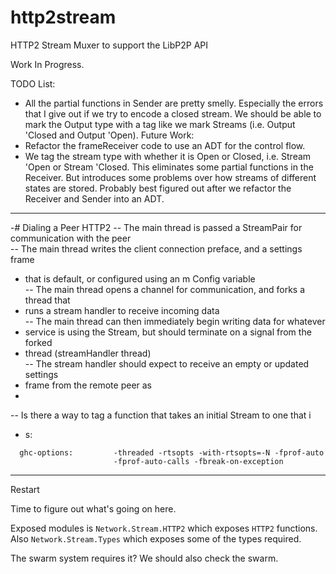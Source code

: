 # http2stream
HTTP2 Stream Muxer to support the LibP2P API

Work In Progress.

TODO List:
- All the partial functions in Sender are pretty smelly. Especially the errors that I give out if we try to encode a closed stream. We should be able to mark the Output type with a tag like we mark Streams (i.e. Output 'Closed and Output 'Open).
Future Work:
- Refactor the frameReceiver code to use an ADT for the control flow.
- We tag the stream type with whether it is Open or Closed, i.e. Stream 'Open or Stream 'Closed. This eliminates some partial functions in the Receiver. But introduces some problems over how streams of different states are stored. Probably best figured out after we refactor the Receiver and Sender into an ADT.

---

-# Dialing a Peer HTTP2	
-- The main thread is passed a StreamPair for communication with the peer	
-- The main thread writes the client connection preface, and a settings frame	
-  that is default, or configured using an m Config variable	
-- The main thread opens a channel for communication, and forks a thread that	
-  runs a stream handler to receive incoming data	
-- The main thread can then immediately begin writing data for whatever	
-  service is using the Stream, but should terminate on a signal from the forked	
-  thread (streamHandler thread)	
-- The stream handler should expect to receive an empty or updated settings	
-  frame from the remote peer as	
-	
-- Is there a way to tag a function that takes an initial Stream to one that i	
-  s:

```
  ghc-options:         -threaded -rtsopts -with-rtsopts=-N -fprof-auto
                       -fprof-auto-calls -fbreak-on-exception
```

---

Restart

Time to figure out what's going on here.

Exposed modules is `Network.Stream.HTTP2` which exposes `HTTP2` functions. Also `Network.Stream.Types` which exposes some of the types required.

The swarm system requires it?
We should also check the swarm.

